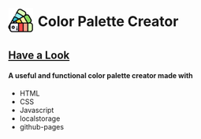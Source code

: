 <div style="display:flex">
<img src="./assets/favicon.png" width=50px height=50>

<h1 style="margin:10px;text-decoration:none">Color Palette Creator</h1>
</div>

## [Have a Look](https://tharun0120.github.io/colors-js)

#### A useful and functional color palette creator made with

- HTML
- CSS
- Javascript
- localstorage
- github-pages
